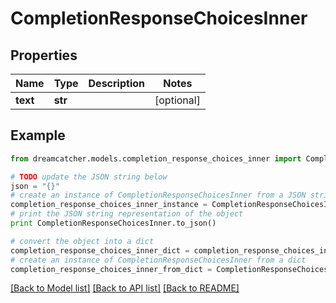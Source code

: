 # CompletionResponseChoicesInner


## Properties
Name | Type | Description | Notes
------------ | ------------- | ------------- | -------------
**text** | **str** |  | [optional] 

## Example

```python
from dreamcatcher.models.completion_response_choices_inner import CompletionResponseChoicesInner

# TODO update the JSON string below
json = "{}"
# create an instance of CompletionResponseChoicesInner from a JSON string
completion_response_choices_inner_instance = CompletionResponseChoicesInner.from_json(json)
# print the JSON string representation of the object
print CompletionResponseChoicesInner.to_json()

# convert the object into a dict
completion_response_choices_inner_dict = completion_response_choices_inner_instance.to_dict()
# create an instance of CompletionResponseChoicesInner from a dict
completion_response_choices_inner_from_dict = CompletionResponseChoicesInner.from_dict(completion_response_choices_inner_dict)
```
[[Back to Model list]](../README.md#documentation-for-models) [[Back to API list]](../README.md#documentation-for-api-endpoints) [[Back to README]](../README.md)



